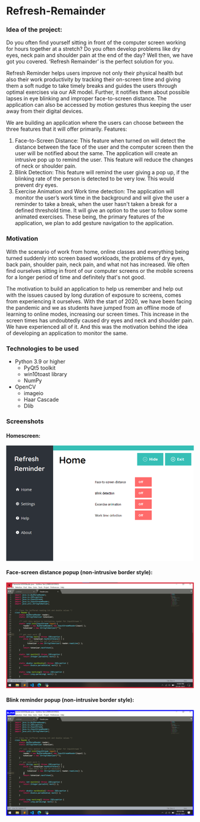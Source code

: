 # Refresh-Remainder

### Idea of the project:
Do you often find yourself sitting in front of the computer screen working for hours together at a stretch? Do you often develop problems like dry eyes, neck pain and shoulder pain at the end of the day? Well then, we have got you covered.
‘Refresh Remainder’ is the perfect solution for you.

Refresh Reminder helps users improve not only their physical health but also their work productivity by tracking their on-screen time and giving them a soft nudge to take timely breaks and guides the users through optimal exercises via our AR model. Further, it notifies them about possible lapses in eye blinking and improper face-to-screen distance. The application can also be accessed by motion gestures thus keeping the user away from their digital devices.


We are building an application where the users can choose between the three features that it will offer primarily. 
Features: 
1. Face-to-Screen Distance: This feature when turned on will detect the distance between the face of the user and the computer screen then the user will be notified about the same. The application will create an intrusive pop up to remind the user. This feature will reduce the changes of neck or shoulder pain. 
2. Blink Detection: This feature will remind the user giving a pop up, if the blinking rate of the person is detected to be very low. This would prevent dry eyes. 
3. Exercise Animation and Work time detection: The application will monitor the user’s work time in the background and will give the user a reminder to take a break, when the
user hasn't taken a break for a defined threshold time. It will give an option to the user to follow some animated exercises.
These being, the primary features of the application, we plan to add gesture navigation to the application.

### Motivation 

With the scenario of work from home, online classes and everything being turned suddenly into screen based workloads, the problems of dry eyes, back pain, shoulder pain, neck pain, and what not has increased. We often find ourselves sitting in front of our computer screens or the mobile screens for a longer period of time and definitely that's not good.

The motivation to build an application to help us remember and help out with the issues caused by long duration of exposure to screens, comes from experiencing it ourselves. With the start of 2020, we have been facing the pandemic and we as students have jumped from an offline mode of learning to online modes, increasing our screen times. This increase in the screen times has undoubtedly caused dry eyes and neck and shoulder pain. We have experienced all of it. And this was the motivation behind the idea of developing an application to monitor the same.


### Technologies to be used 

- Python 3.9 or higher 
    - PyQt5 toolkit 
    - win10toast library 
    - NumPy 
- OpenCV 
    - imageio 
    - Haar Cascade 
    - Dlib


### Screenshots

#### Homescreen:

![Alt text](screenshots/ss1.png?raw=true "Title")

#### Face-screen distance popup (non-intrusive border style):

![Alt text](screenshots/ss5.png?raw=true "Title")

#### Blink reminder popup (non-intrusive border style):

![Alt text](screenshots/ss6.png?raw=true "Title")
